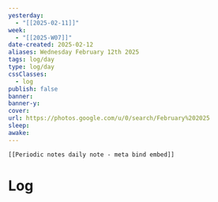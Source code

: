 ```yaml
---
yesterday: 
  - "[[2025-02-11]]"
week: 
  - "[[2025-W07]]" 
date-created: 2025-02-12
aliases: Wednesday February 12th 2025
tags: log/day
type: log/day
cssClasses:
  - log
publish: false
banner: 
banner-y: 
cover: 
url: https://photos.google.com/u/0/search/February%202025
sleep: 
awake:
---
```


```meta-bind-embed
[[Periodic notes daily note - meta bind embed]]
```

# Log